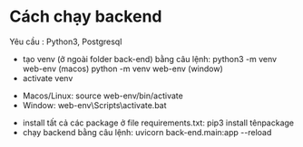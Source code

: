 # Cách chạy backend
Yêu cầu : Python3, Postgresql
- tạo venv (ở ngoài folder back-end) bằng câu lệnh:
python3 -m venv web-env (macos)
python -m venv web-env (window)
- activate venv
+ Macos/Linux: source web-env/bin/activate
+ Window: web-env\Scripts\activate.bat
- install tất cả các package ở file requirements.txt: pip3 install tênpackage
- chạy backend bằng câu lệnh: 
uvicorn back-end.main:app --reload
